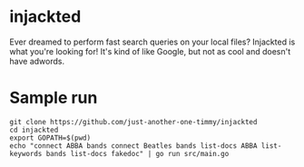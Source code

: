 injackted
=========
Ever dreamed to perform fast search queries on your local files? Injackted is what you're looking for! It's kind of like Google, but not as cool and doesn't have adwords.


Sample run
==========
```
git clone https://github.com/just-another-one-timmy/injackted
cd injackted
export GOPATH=$(pwd)
echo "connect ABBA bands connect Beatles bands list-docs ABBA list-keywords bands list-docs fakedoc" | go run src/main.go 
```
